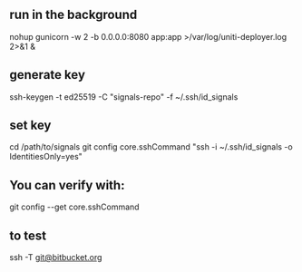 

## run in the background
nohup gunicorn -w 2 -b 0.0.0.0:8080 app:app >/var/log/uniti-deployer.log 2>&1 &

## generate key
ssh-keygen -t ed25519 -C "signals-repo" -f ~/.ssh/id_signals

## set key 
cd /path/to/signals
git config core.sshCommand "ssh -i ~/.ssh/id_signals -o IdentitiesOnly=yes"

## You can verify with:
git config --get core.sshCommand


## to test
ssh -T git@bitbucket.org

